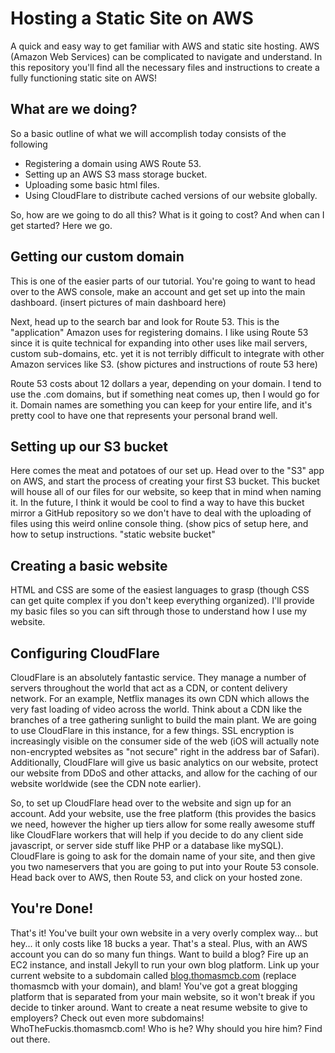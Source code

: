 # Hosting a Static Site on AWS

A quick and easy way to get familiar with AWS and static site hosting. AWS (Amazon Web Services) can be complicated to navigate and understand. In this repository you'll find all the necessary files and instructions to create a fully functioning static site on AWS!

## What are we doing?

So a basic outline of what we will accomplish today consists of the following

- Registering a domain using AWS Route 53.
- Setting up an AWS S3 mass storage bucket.
- Uploading some basic html files.
- Using CloudFlare to distribute cached versions of our website globally.

So, how are we going to do all this? What is it going to cost? And when can I get started? Here we go.

## Getting our custom domain

This is one of the easier parts of our tutorial. You're going to want to head over to the AWS console, make an account and get set up into the main dashboard. (insert pictures of main dashboard here)

Next, head up to the search bar and look for Route 53. This is the "application" Amazon uses for registering domains. I like using Route 53 since it is quite technical for expanding into other uses like mail servers, custom sub-domains, etc. yet it is not terribly difficult to integrate with other Amazon services like S3. (show pictures and instructions of route 53 here)

Route 53 costs about 12 dollars a year, depending on your domain. I tend to use the .com domains, but if something neat comes up, then I would go for it. Domain names are something you can keep for your entire life, and it's pretty cool to have one that represents your personal brand well.

## Setting up our S3 bucket

Here comes the meat and potatoes of our set up. Head over to the "S3" app on AWS, and start the process of creating your first S3 bucket. This bucket will house all of our files for our website, so keep that in mind when naming it. In the future, I think it would be cool to find a way to have this bucket mirror a GitHub repository so we don't have to deal with the uploading of files using this weird online console thing. (show pics of setup here, and how to setup instructions. "static website bucket"

## Creating a basic website

HTML and CSS are some of the easiest languages to grasp (though CSS can get quite complex if you don't keep everything organized). I'll provide my basic files so you can sift through those to understand how I use my website.

## Configuring CloudFlare

CloudFlare is an absolutely fantastic service. They manage a number of servers throughout the world that act as a CDN, or content delivery network. For an example, Netflix manages its own CDN which allows the very fast loading of video across the world. Think about a CDN like the branches of a tree gathering sunlight to build the main plant. We are going to use CloudFlare in this instance, for a few things. SSL encryption is increasingly visible on the consumer side of the web (iOS will actually note non-encrypted websites as "not secure" right in the address bar of Safari). Additionally, CloudFlare will give us basic analytics on our website, protect our website from DDoS and other attacks, and allow for the caching of our website worldwide (see the CDN note earlier).

So, to set up CloudFlare head over to the website and sign up for an account. Add your website, use the free platform (this provides the basics we need, however the higher up tiers allow for some really awesome stuff like CloudFlare workers that will help if you decide to do any client side javascript, or server side stuff like PHP or a database like mySQL). CloudFlare is going to ask for the domain name of your site, and then give you two nameservers that you are going to put into your Route 53 console. Head back over to AWS, then Route 53, and click on your hosted zone.

## You're Done!

That's it! You've built your own website in a very overly complex way... but hey... it only costs like 18 bucks a year. That's a steal. Plus, with an AWS account you can do so many fun things. Want to build a blog? Fire up an EC2 instance, and install Jekyll to run your own blog platform. Link up your current website to a subdomain called [blog.thomasmcb.com](http://blog.thomasmcb.com) (replace thomasmcb with your domain), and blam! You've got a great blogging platform that is separated from your main website, so it won't break if you decide to tinker around. Want to create a neat resume website to give to employers? Check out even more subdomains! WhoTheFuckis.thomasmcb.com! Who is he? Why should you hire him? Find out there.
